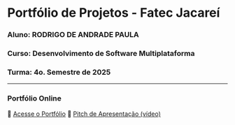 # Portfólio de Projetos - Fatec Jacareí
### Aluno: RODRIGO DE ANDRADE PAULA
### Curso: Desenvolvimento de Software Multiplataforma
### Turma: 4o. Semestre de 2025
 
---

### Portfólio Online  
🔗 [Acesse o Portfólio](https://rodrigodeandrade90.github.io/index.html)
🎤 [Pitch de Apresentação (vídeo)](https://github.com/user-attachments/assets/bd8149fa-71f1-4c72-9bdd-97e9bdb7fc3b)




